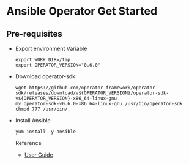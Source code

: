# Ansible Operator Get Started

## Pre-requisites

- Export environment Variable
  ```
  export WORK_DIR=/tmp
  export OPERATOR_VERSION="0.6.0"
  ```

- Download operator-sdk
  ```
  wget https://github.com/operator-framework/operator-sdk/releases/download/v${OPERATOR_VERSION}/operator-sdk-v${OPERATOR_VERSION}-x86_64-linux-gnu
  mv operator-sdk-v0.6.0-x86_64-linux-gnu /usr/bin/operator-sdk
  chmod 777 /usr/bin/.
  ```

- Install Ansible
  ```
  yum install -y ansible 
  ```


  Reference
  - [User Guide](https://github.com/operator-framework/operator-sdk/blob/master/doc/ansible/user-guide.md)

